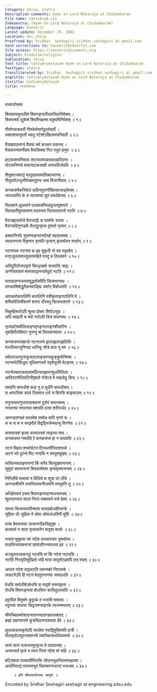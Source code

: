 ```yaml
---
Category: shiva, stotra
Description-comments: Hymn on Lord Nataraja at Chidambaram
File name: tattvAryA.itx
Indexextra: (Hymn on Lord Nataraja at Chidambaram)
Language: Sanskrit
Latest update: December 29, 2001
Location: doc_shiva
Proofread by: Sridhar  Seshagiri sridhar.seshagiri at gmail.com
Send corrections to: Sanskrit@cheerful.com
Site access: https://sanskritdocuments.org
Subject: hinduism/religion
Sublocation: shiva
Text title: tattvAryAstavaH Hymn on Lord Nataraja at Chidambaram
Texttype: stotra
Transliterated by: Sridhar  Seshagiri sridhar.seshagiri at gmail.com
engtitle: tattvAryAstavaH Hymn on Lord Nataraja at Chidambaram
itxtitle: tattvAryAstavaH
title: तत्त्वार्यास्तवः

---
```

  
 तत्त्वार्यास्तवः   
  
शिवकामसुन्दरीशं शिवगङ्गातीरकल्पितनिवेशम् ।  
शिवमाश्रये द्युकेशं शिवमिच्छन्मा वपुष्यभिनिवेशम् ॥ १॥  
  
गीर्वाणचक्रवर्ती गीश्चेतोमार्गदूरतोवर्ती ।  
भक्ताशयानुवर्ती भवतु नटेशोऽखिलामयनिवर्ती ॥ २॥  
  
वैयाघ्रपादभाग्यं वैयाघ्रं चर्म कञ्चन वसानम् ।  
वैयाकरणफणीड्यं वैयासिक्या गिरा स्तुतं प्रणुमः ॥ ३॥  
  
हाटकसभानिवासः शाटकतापन्नसकलहरिदन्तः ।  
घोटकनिगमो मायानाटकसाक्षी जगत्पतिर्जयति ॥ ४॥  
  
शैलूषराजमाद्यं मालूरप्रसवमालिकाभरणम् ।  
पीलूपमोऽन्धुजीर्यच्छालूराभः कथं विजानीयाम् ॥ ५॥  
  
कनकसभैकनिकेतं कठिनपुराणोक्तिसारसङ्केतम् ।  
नाराधयन्ति के तं नारायण्या युतं स्वतोकेतम् ॥ ६॥  
  
तिल्लवने क्षुल्लवने पल्लवसम्भिन्नफुल्लपुष्पघने ।  
चिल्लहरीमुल्ललयन् वल्लभया भिल्लतल्लजो नटति ॥ ७॥  
  
वैराजहृत्सरोजे वैराजाद्यैः स सामभिः स्तव्यः ।  
वैराग्यादिगुणाढ्यैः वैराद्युत्सृज्य दृश्यते नृत्यन् ॥ ८॥  
  
ढक्कानिनदैः सूत्राण्यङ्गदनादैरहो महद्भाष्यम् ।  
व्याकरणस्य विवृण्वन् नृत्यति भृत्यान् कृतार्थयन् मर्त्यान् ॥ ९॥  
  
नटनायक नटनाय क इह सुकृती नो तव स्पृहयेत् ।  
मन्ऽजुलतामञ्जुलतामहिते वस्तुं च तिल्लवने ॥ १०॥  
  
अतिदुरितोत्तारकृते चिरधृतहर्षः सभापतिः सद्यः ।  
अगणेयाघघनं मामासाद्यानन्दमेदुरो नटति ॥ ११॥  
  
मत्पादलग्नजनतामुद्धर्तास्मीति चित्सभानाथः ।  
ताण्डवमिषोद्धृतैकसवाङ्घ्रिः सर्वान् विबोधयति ॥ १२॥  
  
आपन्नलोकपालिनि कपालिनि स्त्रीकृताङ्गपालिनि मे ।  
शमितविधिश्रीशरणे शरणा धीरस्तु चित्सभाशरणे ॥ १३॥  
  
भिक्षुर्महेश्वरोऽपि श्रुत्या प्रोक्तः शिवोऽप्युग्रः ।  
अपि भवहारी च भवो नटोऽपि चित्रं सभानाथः ॥ १४॥  
  
नृत्यन्नटेशमौलित्वङ्गद्गङ्गातरङ्गशीकरिणः ।  
भूषाहिपीतशिष्टाः पुनन्तु मां तिल्लवनवाताः ॥ १५॥  
  
कनकसभासम्राजो नटनारम्भे झलञ्झलञ्झलिति ।  
मञ्जीरमञ्जुनिनदा ध्वनियुः श्रोत्रे कदा नु मम ॥ १६॥  
  
पर्वतराजतनूजाकुचतटसङ्क्रान्तकुङ्कुमोन्मिश्राः ।  
नटनार्भटीविधूता भूतिकणास्ते स्पृशेयुरपि मेऽङ्गम् ॥ १७॥  
  
नटनोच्चलत्कपालामर्दितचन्द्रक्षरत्सुधामिलिताः ।  
आदिनटमौलितटिनीपृषतो गोत्रेऽत्र मे स्खलेयुः किम् ॥ १८॥  
  
पश्यानि सभाधीशं कदा नु तं मूर्धनि सभाधीशम् ।  
यः क्षयरसिकं कालं जितवान् धत्ते च शिरसि कङ्कालम् ॥ १९॥  
  
तनुजायातनुजायासक्तानां दुर्लभं सभानाथम् ।  
नगतनया नगतनया वशयति दत्त्वा शरीरार्धम् ॥ २०॥  
  
आनन्दताण्डवं यस्तवेश पश्येन्न चापि नृगणे यः ।  
स च स च न चन्द्रमौले विद्वद्भिर्जन्मवत्सु विगणेयः ॥ २१॥  
  
कामपरवशं कृत्वा कामपरवशं त्वकृत्वा माम् ।  
कनकसभां गमयसि रे कनकसभां हा न यापयसि ॥ २२॥  
  
नटनं विहाय शम्भोर्घटनं पीनस्तनीभिराशास्से ।  
अटनं भवे दुरन्ते विट नन्दसि न स्वभूमसुखम् ॥ २३॥  
  
कलितभवलङ्घनानां किं करैव चित्सुखघनानाम् ।  
सुमुदां सापघनानां शिवकामेश्याः कृपामृतघनानाम् ॥ २४॥  
  
निनिलीये मायायां न विलिये वा शुचा परं लीये ।  
आनन्दसीमनि लसत्तिल्लवनीधामनि स्वभूमनि तु ॥ २५॥  
  
अधिहेमसभं प्रसभं बिसभङ्गवदान्यधन्यरुचम् ।  
श्रुतगलगरलं सरलं निरतं भक्तावने भजे देवम् ॥ २६॥  
  
सभया चित्सभयासीन्माया मायाप्रबोधशीतरुचेः ।  
सुहिता धीः सुहिता मे सोमा सोमार्धधारिणी मूर्तिः ॥ २७॥  
  
पत्या हेमसभायाः सत्यानन्दैकचिद्वपुषा ।  
कत्यार्ता न त्राता नृत्यायत्तेन मादृशा मर्त्याः ॥ २८॥  
  
भजतां मुमुक्षया त्वां नटेश लभयास्त्रयः पुमर्थाश्च ।  
फललिप्सयाम्रभाजां छायासौरभ्यमाधव्य इव ॥ २९॥  
  
कञ्चुकपञ्चकनद्धं नटयसि मां किं नटेश नाटयसि ।  
नटसि निरावृतिसुखितो जहि मायां त्वादृशोऽहमपि तत् स्याम् ॥ ३०॥  
  
आस्तां नटेश तद्यन्नटति भवानम्बरे निरालम्बे ।  
त्वन्नटनेऽपि हि नटनं वेदपुरानागमाः समादधति ॥ ३१॥  
  
वेधसि सर्वाधीशेऽमेधसि वा मादृशे सरूपकृता ।  
रोधसि शिवगङ्गाया बोधसिरा काचिदुल्लसति ॥ ३२॥  
  
हट्टायितं विमुक्तेः कुट्टाकं तं भजामि मायायाः ।  
भट्टारकं सभायाः किट्टात्मन्यङ्गके त्यजन्ममताम् ॥ ३३॥  
  
श्रीमच्चिदम्बरेशादन्यत्रानन्दताण्डवासक्तात् ।  
ब्राह्मं लक्षणमास्ते कुत्रचिदानन्दरूपता देवे ॥ ३४॥  
  
क्षुल्लककामकृतेऽपि त्वत्सेवा स्याद्विमुक्तिमपि दात्री ।  
पीतामृतोऽप्युदन्याशान्त्यै स्याच्चित्सभाधिपामर्त्यः ॥ ३५॥  
  
सत्यं सत्यं गत्यन्तरमुत्सृज्य ते पदापात्यम् ।  
अत्यन्तार्तं भृत्यं न त्यज नित्यं नटेश मां पाहि ॥ ३६॥  
  
षट्त्रिंशता तत्त्वमयीभिराभिः सोपानभूताभिरुमासहायम् ।  
आर्याभिराद्यं परतत्त्वभूतं चिदम्बरानन्दनटं भजध्वम् ॥ ३७॥  
  
        ॥ इति श्रीतत्त्वार्यास्तवः सम्पूर्णः ॥  
  
  
  
  
Encoded by Sridhar Seshagiri seshagir at engineering.sdsu.edu  
  
